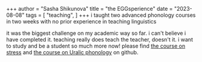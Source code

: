 +++
author = "Sasha Shikunova"
title = "the EGGsperience"
date = "2023-08-08"
tags = [
    "teaching",
]
+++
i taught two advanced phonology courses in two weeks with no prior experience in teaching linguistics

<!--more-->
it was the biggest challenge on my academic way so far. i can't believe i have completed it. teaching really does teach the teacher, doesn't it. i want to study and be a student so much more now! please find [the course on stress](https://github.com/thddbptnsndshs/EGG_stress_in_cvcv) and [the course on Uralic phonology](https://github.com/thddbptnsndshs/EGG_stress_in_cvcv) on github.